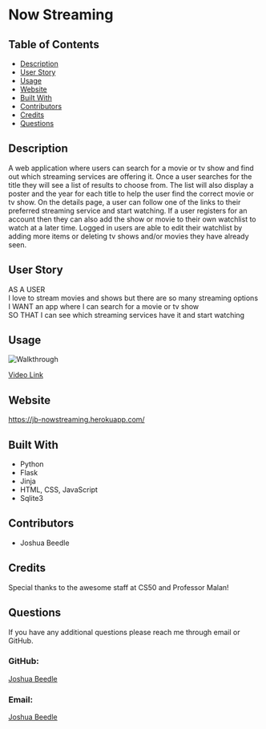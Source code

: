 # Now Streaming
## Table of Contents
* [Description](#description)
* [User Story](#user-story)
* [Usage](#usage)
* [Website](#website)
* [Built With](#built-with)
* [Contributors](#contributors)
* [Credits](#credits)
* [Questions](#questions)
## Description
A web application where users can search for a movie or tv show and find out which streaming services are offering it. Once a user searches for the title they will see a list of results to choose from. The list will also display a poster and the year for each title to help the user find the correct movie or tv show. On the details page, a user can follow one of the links to their preferred streaming service and start watching. If a user registers for an account then they can also add the show or movie to their own watchlist to watch at a later time. Logged in users are able to edit their watchlist by adding more items or deleting tv shows and/or movies they have already seen.
## User Story
AS A USER </br>
I love to stream movies and shows but there are so many streaming options</br>
I WANT an app where I can search for a movie or tv show</br>
SO THAT I can see which streaming services have it and start watching

## Usage
![Walkthrough](./NowStreaming.gif)

[Video Link](https://drive.google.com/file/d/14vdqAYu3-qG_oVucJIP3qLdmUtSO29X3/view)
## Website
https://jb-nowstreaming.herokuapp.com/
## Built With
* Python
* Flask
* Jinja
* HTML, CSS, JavaScript
* Sqlite3
## Contributors
* Joshua Beedle
## Credits
Special thanks to the awesome staff at CS50 and Professor Malan!
## Questions
If you have any additional questions please reach me through email or GitHub.

### GitHub:

[Joshua Beedle](https://github.com/jbeedle19)

### Email:

[Joshua Beedle](mailto:josh.beedle@gmail.com)